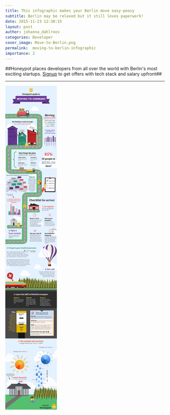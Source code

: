 ```yaml
---
title: This infographic makes your Berlin move easy-peasy 
subtitle: Berlin may be relaxed but it still loves paperwork!    
date: 2015-11-23 12:30:15
layout: post
author: johanna_dahlroos
categories: Developer
cover_image: Move-to-Berlin.png
permalink:  moving-to-berlin-infographic
importance: 2
---
```


##Honeypot places developers from all over the world with Berlin's most exciting startups. [Signup][1] to get offers with tech stack and salary upfront##

* * *

![moving to Berlin infographic](/assets/images/move-to-berlin-infographic.png)

[1]: https://www.honeypot.io/invite_requests/new?source=blog "Sign-up"